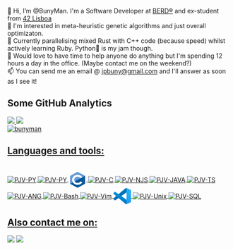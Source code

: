 👋 Hi, I’m @BunyMan. I'm a Software Developer at [BERD®](https://www.berd.eu/home/) and ex-student from [42 Lisboa](https://www.42lisboa.com/)                                                   
👀 I'm interested in meta-heuristic genetic algorithms and just overall optimizaton.                                                 
🌱 Currently parallelising mixed Rust with C++ code (because speed) whilst actively learning Ruby. Python🐍 is my jam though.                                                                       
💞️ Would love to have time to help anyone do anything but I'm spending 12 hours a day in the office. (Maybe contact me on the weekend?)                                               
📫 You can send me an email @ jpbuny@gmail.com and I'll answer as soon as I see it! 

<h2> Some GitHub Analytics </h2>
<div align="left">
  <a href="https://github.com/BunyMan">
  <img height="150em" src="https://github-readme-stats.vercel.app/api?username=BunyMan&show_icons=true&theme=prussian&include_all_commits=true&count_private=true"/>
  <img height="150em" src="https://github-readme-stats.vercel.app/api/top-langs/?username=BunyMan&layout=compact&langs_count=7&theme=prussian"/>
</div>

<div alig="left">
  <img src="https://komarev.com/ghpvc/?username=bunyman&label=Profile%20views&color=0e75b6&style=flat" alt="bunyman" /> 
</div>
  <h2> Languages and tools: </h2>
<div style="display: inline_block"><br>
  <img align="center" alt="PJV-PY" height="40" width="40" src="https://img.icons8.com/fluency/344/python.png">
  <img align="center" alt="PJV-PY" height="40" width="40" src="https://www.rust-lang.org/logos/rust-logo-64x64.png">
  <img align="center" alt="PJV-C" height="37" width="40" src="https://raw.githubusercontent.com/devicons/devicon/master/icons/c/c-original.svg">
  <img align="center" alt="PJV-C" height="37" width="40" src="https://cdn-icons-png.flaticon.com/512/6132/6132222.png">
  <img align="center" alt="PJV-NJS" height="40" width="40" src="https://cdn-icons-png.flaticon.com/512/5968/5968322.png">
  <img align="center" alt="PJV-JAVA" height="37" width="40" src="https://upload.wikimedia.org/wikipedia/commons/3/3b/Javascript_Logo.png">
  <img align="center" alt="PJV-TS" height="37.5" width="40" src="https://seekicon.com/free-icon-download/typescript_2.svg">
  <img align="center" alt="PJV-ANG" height="55" width="50" src="https://angular.io/assets/images/logos/angular/angular.svg">
  <img align="center" alt="PJV-Bash" height="55" width="55" src="https://img.icons8.com/plasticine/100/000000/bash.png"/>
  <img align="center" alt="PJV-Vim" height="37" width="40" src="https://upload.wikimedia.org/wikipedia/commons/9/9f/Vimlogo.svg" />
  <img align="center" alt="PJV-VS " height="37" width="40" src="https://raw.githubusercontent.com/devicons/devicon/master/icons/vscode/vscode-original.svg">
  <img align="center" alt="PJV-Unix" height="40" width="40" src="https://img.icons8.com/color/344/unix.png">
  <img align="center" alt="PJV-SQL" height="45" width="100" src="https://upload.wikimedia.org/wikipedia/commons/8/87/Sql_data_base_with_logo.png">
  
  <h2>  Also contact me on: </h2>
<div> 
  <a href= "https://www.linkedin.com/in/buny/""_blank"><img src="https://img.shields.io/badge/-LinkedIn-%230077B5?style=for-the-badge&logo=linkedin&logoColor=white" target="_blank"></a> 
  <a href="https://instagram.com/buggs__buny" target="_blank"><img src="https://img.shields.io/badge/-Instagram-%23E4405F?style=for-the-badge&logo=instagram&logoColor=white" target="_blank"></a>
<!---
BunyMan/BunyMan is a ✨ special ✨ repository because its `README.md` (this file) appears on your GitHub profile.
You can click the Preview link to take a look at your changes.
--->
